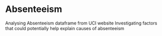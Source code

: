 # Absenteeism
Analysing Absenteeism dataframe from UCI website
Investigating factors that could potentially help explain causes of absenteeism
